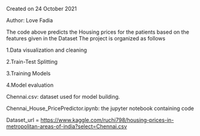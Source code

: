 Created on 24 October 2021

Author: Love Fadia

The code above predicts the Housing prices for the patients based on the features given in the Dataset The project is organized as follows

1.Data visualization and cleaning

2.Train-Test Splitting

3.Training Models

4.Model evaluation



Chennai.csv: dataset used for model building.

Chennai_House_PricePredictor.ipynb: the jupyter notebook containing code

Dataset_url =  https://www.kaggle.com/ruchi798/housing-prices-in-metropolitan-areas-of-india?select=Chennai.csv

